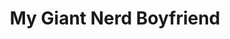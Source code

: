 --- 
title: "My Giant Nerd Boyfriend"
publishdate: "2019-1-2T16:48:46+02:00"
src: "https://365manga.net/manga/my-giant-nerd-boyfriend"
image: "https://data.365manga.net/images/thumbnails/32630-my-giant-nerd-boyfriend.jpg"
description: " My Giant Nerd Boyfriend manga summary: A height difference of 30cm and above might seem adorable to some, but it usually causes a lot of minor inconveniences. Follow Fishball as she navigates the Malaysian life with her 199cm-tall, geeky boyfriend."
---